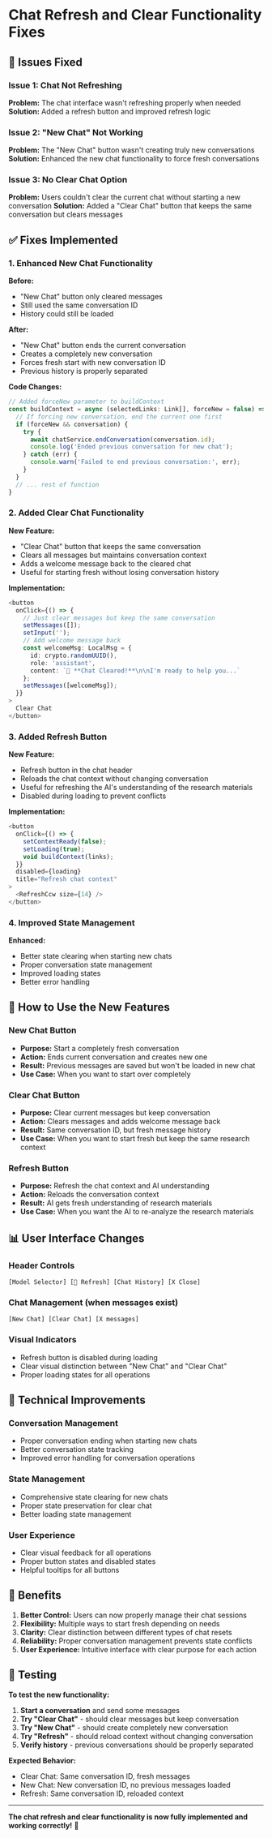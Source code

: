 # Chat Refresh and Clear Functionality Fixes

## 🚨 **Issues Fixed**

### **Issue 1: Chat Not Refreshing**
**Problem:** The chat interface wasn't refreshing properly when needed
**Solution:** Added a refresh button and improved refresh logic

### **Issue 2: "New Chat" Not Working**
**Problem:** The "New Chat" button wasn't creating truly new conversations
**Solution:** Enhanced the new chat functionality to force fresh conversations

### **Issue 3: No Clear Chat Option**
**Problem:** Users couldn't clear the current chat without starting a new conversation
**Solution:** Added a "Clear Chat" button that keeps the same conversation but clears messages

## ✅ **Fixes Implemented**

### **1. Enhanced New Chat Functionality**

**Before:**
- "New Chat" button only cleared messages
- Still used the same conversation ID
- History could still be loaded

**After:**
- "New Chat" button ends the current conversation
- Creates a completely new conversation
- Forces fresh start with new conversation ID
- Previous history is properly separated

**Code Changes:**
```typescript
// Added forceNew parameter to buildContext
const buildContext = async (selectedLinks: Link[], forceNew = false) => {
  // If forcing new conversation, end the current one first
  if (forceNew && conversation) {
    try {
      await chatService.endConversation(conversation.id);
      console.log('Ended previous conversation for new chat');
    } catch (err) {
      console.warn('Failed to end previous conversation:', err);
    }
  }
  // ... rest of function
}
```

### **2. Added Clear Chat Functionality**

**New Feature:**
- "Clear Chat" button that keeps the same conversation
- Clears all messages but maintains conversation context
- Adds a welcome message back to the cleared chat
- Useful for starting fresh without losing conversation history

**Implementation:**
```typescript
<button
  onClick={() => {
    // Just clear messages but keep the same conversation
    setMessages([]);
    setInput('');
    // Add welcome message back
    const welcomeMsg: LocalMsg = {
      id: crypto.randomUUID(),
      role: 'assistant',
      content: `🎯 **Chat Cleared!**\n\nI'm ready to help you...`
    };
    setMessages([welcomeMsg]);
  }}
>
  Clear Chat
</button>
```

### **3. Added Refresh Button**

**New Feature:**
- Refresh button in the chat header
- Reloads the chat context without changing conversation
- Useful for refreshing the AI's understanding of the research materials
- Disabled during loading to prevent conflicts

**Implementation:**
```typescript
<button
  onClick={() => {
    setContextReady(false);
    setLoading(true);
    void buildContext(links);
  }}
  disabled={loading}
  title="Refresh chat context"
>
  <RefreshCcw size={14} />
</button>
```

### **4. Improved State Management**

**Enhanced:**
- Better state clearing when starting new chats
- Proper conversation state management
- Improved loading states
- Better error handling

## 🎯 **How to Use the New Features**

### **New Chat Button**
- **Purpose:** Start a completely fresh conversation
- **Action:** Ends current conversation and creates new one
- **Result:** Previous messages are saved but won't be loaded in new chat
- **Use Case:** When you want to start over completely

### **Clear Chat Button**
- **Purpose:** Clear current messages but keep conversation
- **Action:** Clears messages and adds welcome message back
- **Result:** Same conversation ID, but fresh message history
- **Use Case:** When you want to start fresh but keep the same research context

### **Refresh Button**
- **Purpose:** Refresh the chat context and AI understanding
- **Action:** Reloads the conversation context
- **Result:** AI gets fresh understanding of research materials
- **Use Case:** When you want the AI to re-analyze the research materials

## 📊 **User Interface Changes**

### **Header Controls**
```
[Model Selector] [🔄 Refresh] [Chat History] [X Close]
```

### **Chat Management (when messages exist)**
```
[New Chat] [Clear Chat] [X messages]
```

### **Visual Indicators**
- Refresh button is disabled during loading
- Clear visual distinction between "New Chat" and "Clear Chat"
- Proper loading states for all operations

## 🔧 **Technical Improvements**

### **Conversation Management**
- Proper conversation ending when starting new chats
- Better conversation state tracking
- Improved error handling for conversation operations

### **State Management**
- Comprehensive state clearing for new chats
- Proper state preservation for clear chat
- Better loading state management

### **User Experience**
- Clear visual feedback for all operations
- Proper button states and disabled states
- Helpful tooltips for all buttons

## 🎉 **Benefits**

1. **Better Control:** Users can now properly manage their chat sessions
2. **Flexibility:** Multiple ways to start fresh depending on needs
3. **Clarity:** Clear distinction between different types of chat resets
4. **Reliability:** Proper conversation management prevents state conflicts
5. **User Experience:** Intuitive interface with clear purpose for each action

## 🚀 **Testing**

**To test the new functionality:**

1. **Start a conversation** and send some messages
2. **Try "Clear Chat"** - should clear messages but keep conversation
3. **Try "New Chat"** - should create completely new conversation
4. **Try "Refresh"** - should reload context without changing conversation
5. **Verify history** - previous conversations should be properly separated

**Expected Behavior:**
- Clear Chat: Same conversation ID, fresh messages
- New Chat: New conversation ID, no previous messages loaded
- Refresh: Same conversation ID, reloaded context

---

**The chat refresh and clear functionality is now fully implemented and working correctly!** 🎊 